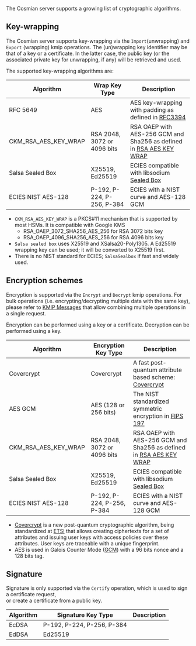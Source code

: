 The Cosmian server supports a growing list of cryptographic algorithms.

## Key-wrapping

The Cosmian server supports key-wrapping via the `Import`(unwrapping) and `Export` (wrapping) kmip operations.
The (un)wrapping key identifier may be that of a key or a certificate.
In the latter case, the public key (or the associated private key for unwrapping, if any) will be retrieved and used.

The supported key-wrapping algorithms are:

| Algorithm            | Wrap Key Type               | Description                                                                                                                                                                 |
|----------------------|-----------------------------|-----------------------------------------------------------------------------------------------------------------------------------------------------------------------------|
| RFC 5649             | AES                         | AES key-wrapping with padding as defined in [RFC3394](https://tools.ietf.org/html/rfc5649)                                                                                  |
| CKM_RSA_AES_KEY_WRAP | RSA 2048, 3072 or 4096 bits | RSA OAEP with AES-256 GCM and Sha256 as defined in [RSA AES KEY WRAP](http://docs.oasis-open.org/pkcs11/pkcs11-curr/v2.40/cos01/pkcs11-curr-v2.40-cos01.html#_Toc408226908) |
| Salsa Sealed Box     | X25519, Ed25519             | ECIES compatible with libsodium [Sealed Box](https://doc.libsodium.org/public-key_cryptography/sealed_boxes)                                                                | 
| ECIES NIST AES-128   | P-192, P-224, P-256, P-384  | ECIES with a NIST curve and AES-128 GCM                                                                                                                                     |  

- `CKM_RSA_AES_KEY_WRAP` is a PKCS#11 mechanism that is supported by most HSMs. It is compatible with Google KMS
    - RSA_OAEP_3072_SHA256_AES_256 for RSA 3072 bits key
    - RSA_OAEP_4096_SHA256_AES_256 for RSA 4096 bits key
- `Salsa sealed box` uses X25519 and XSalsa20-Poly1305. A Ed25519 wrapping key can be used; it will be converted to
  X25519 first.
- There is no NIST standard for ECIES; `SalsaSealbox` if fast and widely used.

## Encryption schemes

Encryption is supported via the `Encrypt` and `Decrypt` kmip operations.
For bulk operations (i.e. encrypting/decrypting multiple data with the same key),
please refer to [KMIP Messages](./messages.md) that allow combining multiple operations in a single request.

Encryption can be performed using a key or a certificate. Decryption can be performed using a key.

| Algorithm            | Encryption Key Type         | Description                                                                                                                                                                 |
|----------------------|-----------------------------|-----------------------------------------------------------------------------------------------------------------------------------------------------------------------------|
| Covercrypt           | Covercrypt                  | A fast post-quantum attribute based scheme: [Covercrypt](https://github.com/Cosmian/cover_crypt)                                                                            |
| AES GCM              | AES (128 or 256 bits)       | The NIST standardized symmetric encryption in [FIPS 197](https://nvlpubs.nist.gov/nistpubs/FIPS/NIST.FIPS.197-upd1.pdf)                                                     |
| CKM_RSA_AES_KEY_WRAP | RSA 2048, 3072 or 4096 bits | RSA OAEP with AES-256 GCM and Sha256 as defined in [RSA AES KEY WRAP](http://docs.oasis-open.org/pkcs11/pkcs11-curr/v2.40/cos01/pkcs11-curr-v2.40-cos01.html#_Toc408226908) |
| Salsa Sealed Box     | X25519, Ed25519             | ECIES compatible with libsodium [Sealed Box](https://doc.libsodium.org/public-key_cryptography/sealed_boxes)                                                                | 
| ECIES NIST AES-128   | P-192, P-224, P-256, P-384  | ECIES with a NIST curve and AES-128 GCM                                                                                                                                     |  

- [Covercrypt](https://github.com/Cosmian/cover_crypt) is a new post-quantum cryptographic algorithm, being standardized
  at [ETSI](https://www.etsi.org/) that allows creating ciphertexts for a set of attributes and issuing user keys with access policies over these
  attributes. User keys are traceable with a unique fingerprint.
- AES is used in Galois Counter Mode ([GCM](https://en.wikipedia.org/wiki/Galois/Counter_Mode)) with a 96 bits nonce and a 128 bits tag.

## Signature

Signature is only supported via the `Certify` operation, which is used to sign a certificate request, \
or create a certificate from a public key.

| Algorithm | Signature Key Type         | Description |
|-----------|----------------------------|-------------|
| EcDSA     | P-192, P-224, P-256, P-384 |             |
| EdDSA     | Ed25519                    |             |
